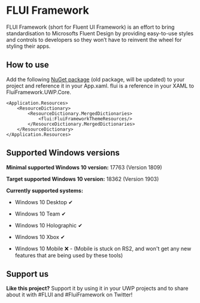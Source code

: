 # FLUI Framework
FLUI Framework (short for Fluent UI Framework) is an effort to bring standardisation to Microsofts Fluent Design by providing easy-to-use styles and controls to developers so they won’t have to reinvent the wheel for styling their apps. 


## How to use
Add the following [NuGet package](https://www.nuget.org/packages/FLUI/0.0.8-alpha) (old package, will be updated) to your project and reference it in your App.xaml. flui is a reference in your XAML to FluiFramework.UWP.Core.

    <Application.Resources>
        <ResourceDictionary>
            <ResourceDictionary.MergedDictionaries>
                <flui:FluiFrameworkThemeResources/>
            </ResourceDictionary.MergedDictionaries>
        </ResourceDictionary>
    </Application.Resources>


## Supported Windows versions
**Minimal supported Windows 10 version:** 17763 (Version 1809)

**Target supported Windows 10 version:** 18362 (Version 1903)

**Currently supported systems:**

* Windows 10 Desktop ✔
* Windows 10 Team ✔
* Windows 10 Holographic ✔
* Windows 10 Xbox ✔

* Windows 10 Mobile ❌ - (Mobile is stuck on RS2, and won't get any new features that are being used by these tools)


## Support us
**Like this project?** Support it by using it in your UWP projects and to share about it with #FLUI and #FluiFramework on Twitter!
